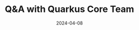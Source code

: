---
title: "Q&A with Quarkus Core Team"
layout: event
date: 2024-04-08
youtubeLive: https://www.youtube.com/watch?v=itXjr5K7Txw
description: Join us for an exclusive opportunity to dive into the heart of Quarkus with a Q&A session with a member of the core team!
speakers: [gastaldi]
draft: false
---